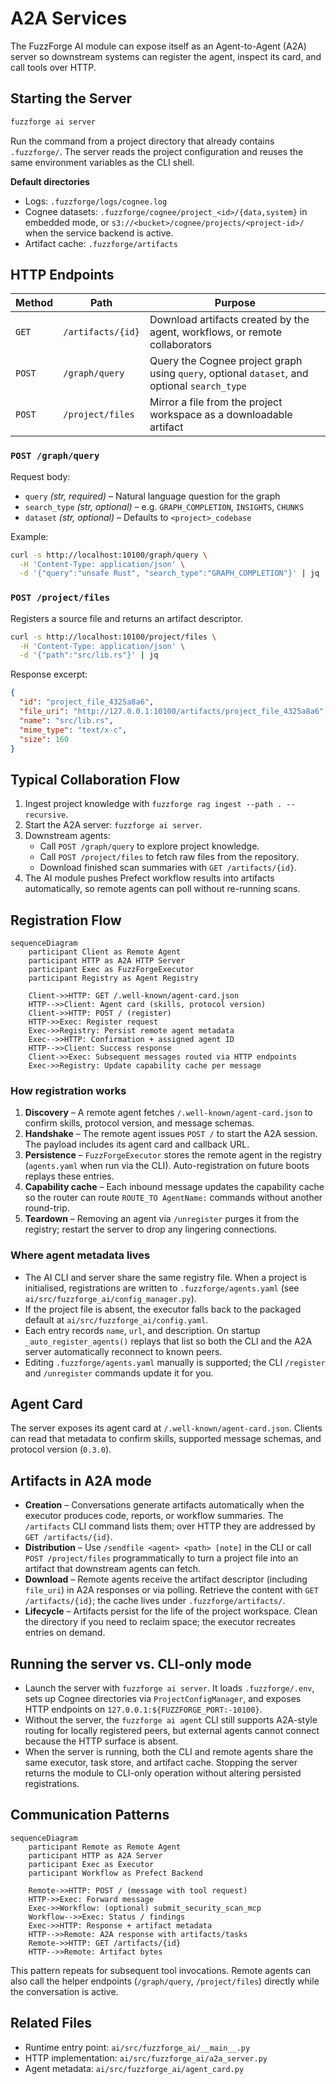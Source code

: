 # A2A Services

The FuzzForge AI module can expose itself as an Agent-to-Agent (A2A) server so downstream systems can register the agent, inspect its card, and call tools over HTTP.

## Starting the Server

```bash
fuzzforge ai server
```

Run the command from a project directory that already contains `.fuzzforge/`. The server reads the project configuration and reuses the same environment variables as the CLI shell.

**Default directories**
- Logs: `.fuzzforge/logs/cognee.log`
- Cognee datasets: `.fuzzforge/cognee/project_<id>/{data,system}` in embedded mode, or `s3://<bucket>/cognee/projects/<project-id>/` when the service backend is active.
- Artifact cache: `.fuzzforge/artifacts`

## HTTP Endpoints

| Method | Path | Purpose |
| --- | --- | --- |
| `GET` | `/artifacts/{id}` | Download artifacts created by the agent, workflows, or remote collaborators |
| `POST` | `/graph/query` | Query the Cognee project graph using `query`, optional `dataset`, and optional `search_type` |
| `POST` | `/project/files` | Mirror a file from the project workspace as a downloadable artifact |

### `POST /graph/query`

Request body:
- `query` *(str, required)* – Natural language question for the graph
- `search_type` *(str, optional)* – e.g. `GRAPH_COMPLETION`, `INSIGHTS`, `CHUNKS`
- `dataset` *(str, optional)* – Defaults to `<project>_codebase`

Example:

```bash
curl -s http://localhost:10100/graph/query \
  -H 'Content-Type: application/json' \
  -d '{"query":"unsafe Rust", "search_type":"GRAPH_COMPLETION"}' | jq
```

### `POST /project/files`

Registers a source file and returns an artifact descriptor.

```bash
curl -s http://localhost:10100/project/files \
  -H 'Content-Type: application/json' \
  -d '{"path":"src/lib.rs"}' | jq
```

Response excerpt:

```json
{
  "id": "project_file_4325a8a6",
  "file_uri": "http://127.0.0.1:10100/artifacts/project_file_4325a8a6",
  "name": "src/lib.rs",
  "mime_type": "text/x-c",
  "size": 160
}
```

## Typical Collaboration Flow

1. Ingest project knowledge with `fuzzforge rag ingest --path . --recursive`.
2. Start the A2A server: `fuzzforge ai server`.
3. Downstream agents:
   - Call `POST /graph/query` to explore project knowledge.
   - Call `POST /project/files` to fetch raw files from the repository.
   - Download finished scan summaries with `GET /artifacts/{id}`.
4. The AI module pushes Prefect workflow results into artifacts automatically, so remote agents can poll without re-running scans.

## Registration Flow

```mermaid
sequenceDiagram
    participant Client as Remote Agent
    participant HTTP as A2A HTTP Server
    participant Exec as FuzzForgeExecutor
    participant Registry as Agent Registry

    Client->>HTTP: GET /.well-known/agent-card.json
    HTTP-->>Client: Agent card (skills, protocol version)
    Client->>HTTP: POST / (register)
    HTTP->>Exec: Register request
    Exec->>Registry: Persist remote agent metadata
    Exec-->>HTTP: Confirmation + assigned agent ID
    HTTP-->>Client: Success response
    Client->>Exec: Subsequent messages routed via HTTP endpoints
    Exec->>Registry: Update capability cache per message
```

### How registration works

1. **Discovery** – A remote agent fetches `/.well-known/agent-card.json` to confirm skills, protocol version, and message schemas.
2. **Handshake** – The remote agent issues `POST /` to start the A2A session. The payload includes its agent card and callback URL.
3. **Persistence** – `FuzzForgeExecutor` stores the remote agent in the registry (`agents.yaml` when run via the CLI). Auto-registration on future boots replays these entries.
4. **Capability cache** – Each inbound message updates the capability cache so the router can route `ROUTE_TO AgentName:` commands without another round-trip.
5. **Teardown** – Removing an agent via `/unregister` purges it from the registry; restart the server to drop any lingering connections.

### Where agent metadata lives

- The AI CLI and server share the same registry file. When a project is initialised, registrations are written to `.fuzzforge/agents.yaml` (see `ai/src/fuzzforge_ai/config_manager.py`).
- If the project file is absent, the executor falls back to the packaged default at `ai/src/fuzzforge_ai/config.yaml`.
- Each entry records `name`, `url`, and description. On startup `_auto_register_agents()` replays that list so both the CLI and the A2A server automatically reconnect to known peers.
- Editing `.fuzzforge/agents.yaml` manually is supported; the CLI `/register` and `/unregister` commands update it for you.

## Agent Card

The server exposes its agent card at `/.well-known/agent-card.json`. Clients can read that metadata to confirm skills, supported message schemas, and protocol version (`0.3.0`).

## Artifacts in A2A mode

- **Creation** – Conversations generate artifacts automatically when the executor produces code, reports, or workflow summaries. The `/artifacts` CLI command lists them; over HTTP they are addressed by `GET /artifacts/{id}`.
- **Distribution** – Use `/sendfile <agent> <path> [note]` in the CLI or call `POST /project/files` programmatically to turn a project file into an artifact that downstream agents can fetch.
- **Download** – Remote agents receive the artifact descriptor (including `file_uri`) in A2A responses or via polling. Retrieve the content with `GET /artifacts/{id}`; the cache lives under `.fuzzforge/artifacts/`.
- **Lifecycle** – Artifacts persist for the life of the project workspace. Clean the directory if you need to reclaim space; the executor recreates entries on demand.

## Running the server vs. CLI-only mode

- Launch the server with `fuzzforge ai server`. It loads `.fuzzforge/.env`, sets up Cognee directories via `ProjectConfigManager`, and exposes HTTP endpoints on `127.0.0.1:${FUZZFORGE_PORT:-10100}`.
- Without the server, the `fuzzforge ai agent` CLI still supports A2A-style routing for locally registered peers, but external agents cannot connect because the HTTP surface is absent.
- When the server is running, both the CLI and remote agents share the same executor, task store, and artifact cache. Stopping the server returns the module to CLI-only operation without altering persisted registrations.

## Communication Patterns

```mermaid
sequenceDiagram
    participant Remote as Remote Agent
    participant HTTP as A2A Server
    participant Exec as Executor
    participant Workflow as Prefect Backend

    Remote->>HTTP: POST / (message with tool request)
    HTTP->>Exec: Forward message
    Exec->>Workflow: (optional) submit_security_scan_mcp
    Workflow-->>Exec: Status / findings
    Exec->>HTTP: Response + artifact metadata
    HTTP-->>Remote: A2A response with artifacts/tasks
    Remote->>HTTP: GET /artifacts/{id}
    HTTP-->>Remote: Artifact bytes
```

This pattern repeats for subsequent tool invocations. Remote agents can also call the helper endpoints (`/graph/query`, `/project/files`) directly while the conversation is active.

## Related Files

- Runtime entry point: `ai/src/fuzzforge_ai/__main__.py`
- HTTP implementation: `ai/src/fuzzforge_ai/a2a_server.py`
- Agent metadata: `ai/src/fuzzforge_ai/agent_card.py`
